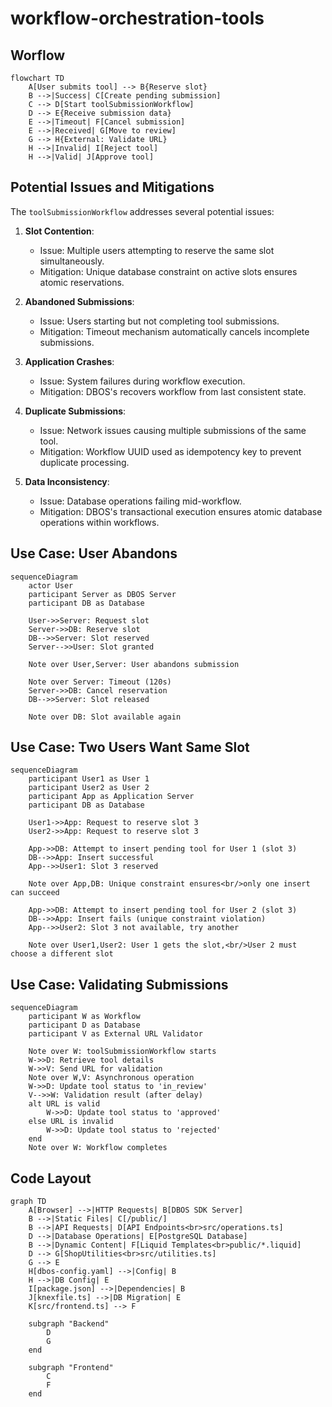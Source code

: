 # workflow-orchestration-tools



## Worflow
```mermaid
flowchart TD
    A[User submits tool] --> B{Reserve slot}
    B -->|Success| C[Create pending submission]
    C --> D[Start toolSubmissionWorkflow]
    D --> E{Receive submission data}
    E -->|Timeout| F[Cancel submission]
    E -->|Received| G[Move to review]
    G --> H{External: Validate URL}
    H -->|Invalid| I[Reject tool]
    H -->|Valid| J[Approve tool]
```


## Potential Issues and Mitigations

The `toolSubmissionWorkflow` addresses several potential issues:

1. **Slot Contention**: 
   - Issue: Multiple users attempting to reserve the same slot simultaneously.
   - Mitigation: Unique database constraint on active slots ensures atomic reservations.

2. **Abandoned Submissions**: 
   - Issue: Users starting but not completing tool submissions.
   - Mitigation: Timeout mechanism automatically cancels incomplete submissions.

3. **Application Crashes**: 
   - Issue: System failures during workflow execution.
   - Mitigation: DBOS's recovers workflow from last consistent state.

4. **Duplicate Submissions**: 
   - Issue: Network issues causing multiple submissions of the same tool.
   - Mitigation: Workflow UUID used as idempotency key to prevent duplicate processing.

5. **Data Inconsistency**: 
   - Issue: Database operations failing mid-workflow.
   - Mitigation: DBOS's transactional execution ensures atomic database operations within workflows.

## Use Case: User Abandons

```mermaid
sequenceDiagram
    actor User
    participant Server as DBOS Server
    participant DB as Database

    User->>Server: Request slot
    Server->>DB: Reserve slot
    DB-->>Server: Slot reserved
    Server-->>User: Slot granted

    Note over User,Server: User abandons submission

    Note over Server: Timeout (120s)
    Server->>DB: Cancel reservation
    DB-->>Server: Slot released

    Note over DB: Slot available again
```


## Use Case: Two Users Want Same Slot

```mermaid
sequenceDiagram
    participant User1 as User 1
    participant User2 as User 2
    participant App as Application Server
    participant DB as Database

    User1->>App: Request to reserve slot 3
    User2->>App: Request to reserve slot 3
    
    App->>DB: Attempt to insert pending tool for User 1 (slot 3)
    DB-->>App: Insert successful
    App-->>User1: Slot 3 reserved

    Note over App,DB: Unique constraint ensures<br/>only one insert can succeed

    App->>DB: Attempt to insert pending tool for User 2 (slot 3)
    DB-->>App: Insert fails (unique constraint violation)
    App-->>User2: Slot 3 not available, try another

    Note over User1,User2: User 1 gets the slot,<br/>User 2 must choose a different slot
```

## Use Case: Validating Submissions

```mermaid
sequenceDiagram
    participant W as Workflow
    participant D as Database
    participant V as External URL Validator

    Note over W: toolSubmissionWorkflow starts
    W->>D: Retrieve tool details
    W->>V: Send URL for validation
    Note over W,V: Asynchronous operation
    W->>D: Update tool status to 'in_review'
    V-->>W: Validation result (after delay)
    alt URL is valid
        W->>D: Update tool status to 'approved'
    else URL is invalid
        W->>D: Update tool status to 'rejected'
    end
    Note over W: Workflow completes
```

## Code Layout

```mermaid
graph TD
    A[Browser] -->|HTTP Requests| B[DBOS SDK Server]
    B -->|Static Files| C[/public/]
    B -->|API Requests| D[API Endpoints<br>src/operations.ts]
    D -->|Database Operations| E[PostgreSQL Database]
    B -->|Dynamic Content| F[Liquid Templates<br>public/*.liquid]
    D --> G[ShopUtilities<br>src/utilities.ts]
    G --> E
    H[dbos-config.yaml] -->|Config| B
    H -->|DB Config| E
    I[package.json] -->|Dependencies| B
    J[knexfile.ts] -->|DB Migration| E
    K[src/frontend.ts] --> F

    subgraph "Backend"
        D
        G
    end

    subgraph "Frontend"
        C
        F
    end
```

